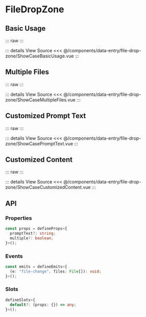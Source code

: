 <script setup lang='ts'>
import ShowCaseBasicUsage from './ShowCaseBasicUsage.vue'
import ShowCaseMultipleFiles from './ShowCaseMultipleFiles.vue'
import ShowCasePromptText from './ShowCasePromptText.vue'
import ShowCaseCustomizedContent from './ShowCaseCustomizedContent.vue'
</script>

# FileDropZone

## Basic Usage

::: raw
<ShowCaseBasicUsage />
:::

::: details View Source
<<< @/components/data-entry/file-drop-zone/ShowCaseBasicUsage.vue
:::

## Multiple Files

::: raw
<ShowCaseMultipleFiles />
:::

::: details View Source
<<< @/components/data-entry/file-drop-zone/ShowCaseMultipleFiles.vue
:::

## Customized Prompt Text

::: raw
<ShowCasePromptText />
:::

::: details View Source
<<< @/components/data-entry/file-drop-zone/ShowCasePromptText.vue
:::

## Customized Content

::: raw
<ShowCaseCustomizedContent />
:::

::: details View Source
<<< @/components/data-entry/file-drop-zone/ShowCaseCustomizedContent.vue
:::

## API

### Properties

```ts
const props = defineProps<{
  promptText?: string;
  multiple?: boolean;
}>();
```

### Events

```ts
const emits = defineEmits<{
  (e: "file-change", files: File[]): void;
}>();
```

### Slots

```ts
defineSlots<{
  default?: (props: {}) => any;
}>();
```

